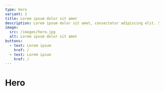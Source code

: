 ```yaml
---
type: hero
variant: 1
title: Lorem ipsum dolor sit amet
description: Lorem ipsum dolor sit amet, consectetur adipiscing elit. Sed do eiusmod tempor incididunt ut labore et dolore magna aliqua.
image:
  src: /images/hero.jpg
  alt: Lorem ipsum dolor sit amet
buttons:
  - text: Lorem ipsum
    href: /
  - text: Lorem ipsum
    href: /
---
```


# Hero
